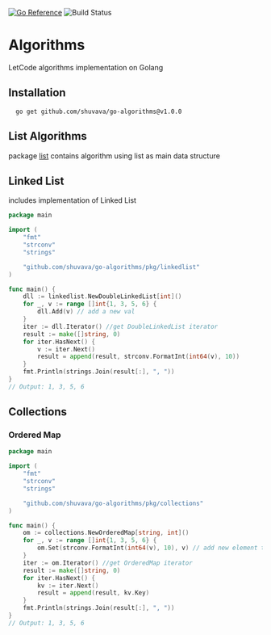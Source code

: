 [![Go Reference](https://pkg.go.dev/badge/github.com/shuvava/go-algorithms.svg)](https://pkg.go.dev/github.com/shuvava/go-algorithms)
![Build Status](https://github.com/shuvava/go-algorithms/actions/workflows/makefile.yml/badge.svg)

# Algorithms
LetCode algorithms implementation on Golang

## Installation

```shell
  go get github.com/shuvava/go-algorithms@v1.0.0
```

## List Algorithms

package [list](./pkg/list/doc.go) contains algorithm using list as main data structure  

## Linked List

includes implementation of Linked List

```go
package main

import (
	"fmt"
	"strconv"
	"strings"

	"github.com/shuvava/go-algorithms/pkg/linkedlist"
)

func main() {
	dll := linkedlist.NewDoubleLinkedList[int]()
	for _, v := range []int{1, 3, 5, 6} {
		dll.Add(v) // add a new val
	}
	iter := dll.Iterator() //get DoubleLinkedList iterator
	result := make([]string, 0)
	for iter.HasNext() {
		v := iter.Next()
		result = append(result, strconv.FormatInt(int64(v), 10))
	}
	fmt.Println(strings.Join(result[:], ", "))
}
// Output: 1, 3, 5, 6
```

## Collections

### Ordered Map

```go
package main

import (
	"fmt"
	"strconv"
	"strings"

	"github.com/shuvava/go-algorithms/pkg/collections"
)

func main() {
	om := collections.NewOrderedMap[string, int]()
	for _, v := range []int{1, 3, 5, 6} {
		om.Set(strconv.FormatInt(int64(v), 10), v) // add new element to the OrderedMap
	}
	iter := om.Iterator() //get OrderedMap iterator
	result := make([]string, 0)
	for iter.HasNext() {
		kv := iter.Next()
		result = append(result, kv.Key)
	}
	fmt.Println(strings.Join(result[:], ", "))
}
// Output: 1, 3, 5, 6
```